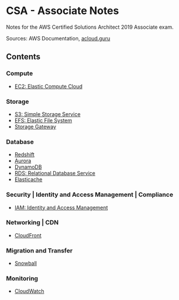 # CSA - Associate Notes

Notes for the AWS Certified Solutions Architect 2019 Associate exam.

Sources: AWS Documentation, [acloud.guru](https://acloud.guru)

## Contents

### Compute
- [EC2: Elastic Compute Cloud](notes/compute/EC2.md)

### Storage
- [S3: Simple Storage Service](notes/storage/S3.md)
- [EFS: Elastic File System](notes/storage/EFS.md)
- [Storage Gateway](notes/storage/StorageGateway.md)

### Database
- [Redshift](notes/database/Redshift.md)
- [Aurora](notes/database/Aurora.md)
- [DynamoDB](notes/database/DynamoDB.md)
- [RDS: Relational Database Service](notes/database/RDS.md)
- [Elasticache](notes/database/Elasticache.md)

### Security | Identity and Access Management | Compliance
- [IAM: Identity and Access Management](notes/security-iam-compliance/IAM.md)

### Networking | CDN
- [CloudFront](notes/networking-and-cdn/CloudFront.md)

### Migration and Transfer
- [Snowball](notes/secondary/migration-and-transfer/Snowball.md)

### Monitoring
- [CloudWatch](notes/monitoring/CloudWatch.md)